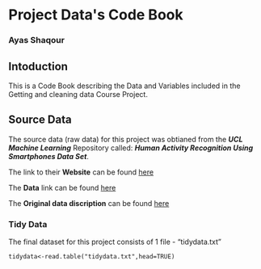 # Project Data's Code Book
### Ayas Shaqour

## Intoduction 
This is a Code Book describing the Data and Variables included in the Getting and cleaning data Course Project. 

## Source Data
The source data (raw data) for this project was obtianed from the **_UCL Machine Learning_** Repository called: **_Human Activity Recognition Using Smartphones Data Set_**. 

The link to their **Website** can be found [here](http://archive.ics.uci.edu/ml/datasets/Human+Activity+Recognition+Using+Smartphones)

The **Data** link can be found [here](http://archive.ics.uci.edu/ml/machine-learning-databases/00240/UCI%20HAR%20Dataset.zip)

The **Original data discription** can be found [here](http://archive.ics.uci.edu/ml/machine-learningdatabases/00240/UCI%20HAR%20Dataset.names)

### Tidy Data
The final dataset for this project consists of 1 file - “tidydata.txt”

```
tidydata<-read.table("tidydata.txt",head=TRUE)

```
  
